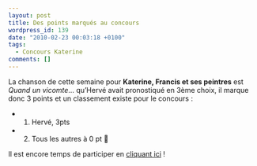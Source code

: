 ```yaml
---
layout: post
title: Des points marqués au concours
wordpress_id: 139
date: "2010-02-23 00:03:18 +0100"
tags:
  - Concours Katerine
comments: []
---
```


La chanson de cette semaine pour **Katerine, Francis et ses peintres** est
_Quand un vicomte_… qu’Hervé avait pronostiqué en 3ème choix, il marque donc 3
points et un classement existe pour le concours :

- 1. Hervé, 3pts
- 2. Tous les autres à 0 pt 🙂

Il est encore temps de participer en [cliquant ici][i1] !

[i1]: https://www.deadrooster.org/concours-katerine-francis-et-ses-peintres/
